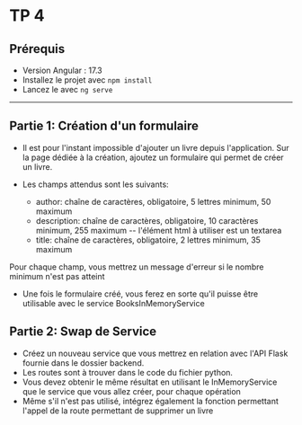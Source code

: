 # TP 4

## Prérequis

- Version Angular : 17.3
- Installez le projet avec `npm install`
- Lancez le avec `ng serve`

---

## Partie 1: Création d'un formulaire

- Il est pour l'instant impossible d'ajouter un livre depuis l'application.
  Sur la page dédiée à la création, ajoutez un formulaire qui permet de créer un livre.

- Les champs attendus sont les suivants:
  - author: chaîne de caractères, obligatoire, 5 lettres minimum, 50 maximum
  - description: chaîne de caractères, obligatoire, 10 caractères minimum, 255 maximum -- l'élément html à utiliser est un textarea
  - title: chaîne de caractères, obligatoire, 2 lettres minimum, 35 maximum

Pour chaque champ, vous mettrez un message d'erreur si le nombre minimum n'est pas atteint

- Une fois le formulaire créé, vous ferez en sorte qu'il puisse être utilisable avec le service BooksInMemoryService

## Partie 2: Swap de Service

- Créez un nouveau service que vous mettrez en relation avec l'API Flask fournie dans le dossier backend.
- Les routes sont à trouver dans le code du fichier python.
- Vous devez obtenir le même résultat en utilisant le InMemoryService que le service que vous allez créer, pour chaque opération
- Même s'il n'est pas utilisé, intégrez également la fonction permettant l'appel de la route permettant de supprimer un livre
